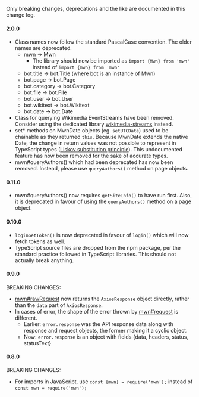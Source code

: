 Only breaking changes, deprecations and the like are documented in this change log.

#### 2.0.0

- Class names now follow the standard PascalCase convention. The older names are deprecated.
  - mwn -> Mwn
    - The library should now be imported as `import {Mwn} from 'mwn'` instead of `import {mwn} from 'mwn'`
  - bot.title -> bot.Title (where bot is an instance of Mwn)
  - bot.page -> bot.Page
  - bot.category -> bot.Category
  - bot.file -> bot.File
  - bot.user -> bot.User
  - bot.wikitext -> bot.Wikitext
  - bot.date -> bot.Date
- Class for querying Wikimedia EventStreams have been removed. Consider using the dedicated library [wikimedia-streams](https://www.npmjs.com/package/wikimedia-streams) instead.
- set* methods on MwnDate objects (eg. `setUTCDate`) used to be chainable as they returned `this`. Because MwnDate extends the native Date, the change in return values was not possible to represent in TypeScript types ([Liskov substitution principle](https://en.wikipedia.org/wiki/Liskov_substitution_principle)). This undocumented feature has now been removed for the sake of accurate types.
- mwn#queryAuthors() which had been deprecated has now been removed. Instead, please use `queryAuthors()` method on page objects.

#### 0.11.0

- mwn#queryAuthors() now requires `getSiteInfo()` to have run first. Also, it is deprecated in favour of using the `queryAuthors()` method on a page object.

#### 0.10.0

- `loginGetToken()` is now deprecated in favour of `login()` which will now fetch tokens as well.
- TypeScript source files are dropped from the npm package, per the standard practice followed in TypeScript libraries. This should not actually break anything.

#### 0.9.0

BREAKING CHANGES:

- [mwn#rawRequest](https://tools-static.wmflabs.org/mwn/docs/classes/_bot_.mwn.html#rawrequest) now returns the `AxiosResponse` object directly, rather than the `data` part of `AxiosResponse`.
- In cases of error, the shape of the error thrown by [mwn#request](https://tools-static.wmflabs.org/mwn/docs/classes/_bot_.mwn.html#request) is different.
  - Earlier: `error.response` was the API response data along with response and request objects, the former making it a cyclic object.
  - Now: `error.response` is an object with fields {data, headers, status, statusText}

#### 0.8.0

BREAKING CHANGES:

- For imports in JavaScript, use `const {mwn} = require('mwn');` instead of `const mwn = require('mwn');`
